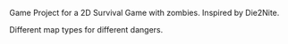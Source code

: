 Game Project for a 2D Survival Game with zombies.
Inspired by Die2Nite.

Different map types for different dangers.
